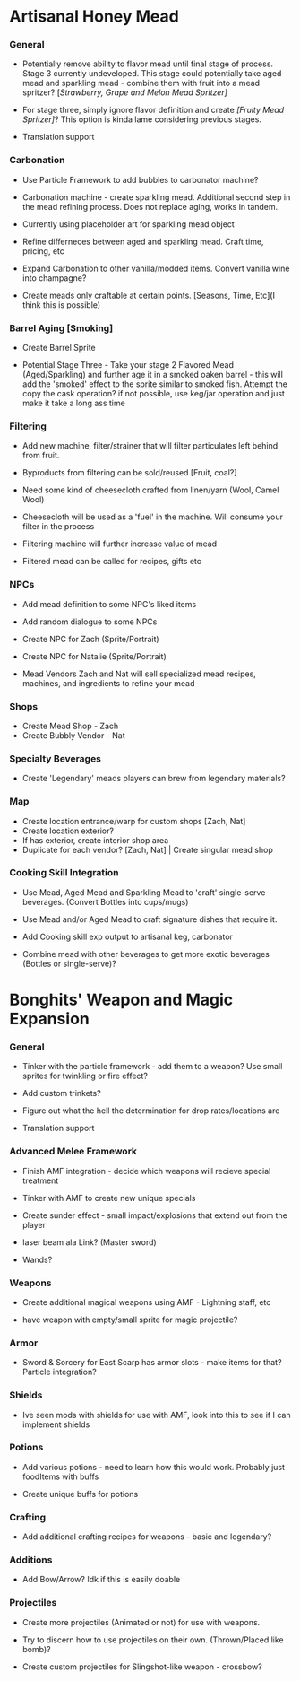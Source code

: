# Artisanal Honey Mead
### General
* Potentially remove ability to flavor mead until final stage of process. Stage 3 currently undeveloped. This stage could potentially take aged mead and sparkling mead - combine them with fruit into a mead spritzer? [*Strawberry, Grape and Melon Mead Spritzer]*

* For stage three, simply ignore flavor definition and create *[Fruity Mead Spritzer]*? This option is kinda lame considering previous stages.

* Translation support 


### Carbonation
* Use Particle Framework to add bubbles to carbonator machine?

* Carbonation machine - create sparkling mead. Additional second step in the mead refining process. Does not replace aging, works in tandem.

* Currently using placeholder art for sparkling mead object

* Refine differneces between aged and sparkling mead. Craft time, pricing, etc

* Expand Carbonation to other vanilla/modded items. Convert vanilla wine into champagne?

* Create meads only craftable at certain points. [Seasons, Time, Etc](I think this is possible)

### Barrel Aging [Smoking]
* Create Barrel Sprite

* Potential Stage Three - Take your stage 2 Flavored Mead (Aged/Sparkling) and further age it in a smoked oaken barrel - this will add the 'smoked' effect to the sprite similar to smoked fish. Attempt the copy the cask operation? if not possible, use keg/jar operation and just make it take a long ass time

### Filtering
* Add new machine, filter/strainer that will filter particulates left behind from fruit.

* Byproducts from filtering can be sold/reused [Fruit, coal?]

* Need some kind of cheesecloth crafted from linen/yarn (Wool, Camel Wool)

* Cheesecloth will be used as a 'fuel' in the machine. Will consume your filter in the process

* Filtering machine will further increase value of mead

* Filtered mead can be called for recipes, gifts etc

### NPCs
* Add mead definition to some NPC's liked items

* Add random dialogue to some NPCs

* Create NPC for Zach (Sprite/Portrait)

* Create NPC for Natalie (Sprite/Portrait)

* Mead Vendors Zach and Nat will sell specialized mead recipes, machines, and ingredients to refine your mead


### Shops
* Create Mead Shop - Zach
* Create Bubbly Vendor - Nat


### Specialty Beverages
* Create 'Legendary' meads players can brew from legendary materials?


### Map
* Create location entrance/warp for custom shops [Zach, Nat]
* Create location exterior?
* If has exterior, create interior shop area
* Duplicate for each vendor? [Zach, Nat] | Create singular mead shop


### Cooking Skill Integration
* Use Mead, Aged Mead and Sparkling Mead to 'craft' single-serve beverages. (Convert Bottles into cups/mugs)

* Use Mead and/or Aged Mead to craft signature dishes that require it.

* Add Cooking skill exp output to artisanal keg, carbonator

* Combine mead with other beverages to get more exotic beverages (Bottles or single-serve)?


# Bonghits' Weapon and Magic Expansion
### General
* Tinker with the particle framework - add them to a weapon? Use small sprites for twinkling or fire effect?

* Add custom trinkets?

* Figure out what the hell the determination for drop rates/locations are

* Translation support

### Advanced Melee Framework
* Finish AMF integration - decide which weapons will recieve special treatment

* Tinker with AMF to create new unique specials

* Create sunder effect - small impact/explosions that extend out from the player

* laser beam ala Link? (Master sword)

* Wands?

### Weapons
* Create additional magical weapons using AMF - Lightning staff, etc

* have weapon with empty/small sprite for magic projectile?

### Armor
* Sword & Sorcery for East Scarp has armor slots - make items for that? Particle integration?

### Shields
* Ive seen mods with shields for use with AMF, look into this to see if I can implement shields

### Potions
* Add various potions - need to learn how this would work. Probably just foodItems with buffs

* Create unique buffs for potions

### Crafting
* Add additional crafting recipes for weapons - basic and legendary?

### Additions
* Add Bow/Arrow? Idk if this is easily doable

### Projectiles
* Create more projectiles (Animated or not) for use with weapons.

*  Try to discern how to use projectiles on their own. (Thrown/Placed like bomb)?

* Create custom projectiles for Slingshot-like weapon - crossbow?

